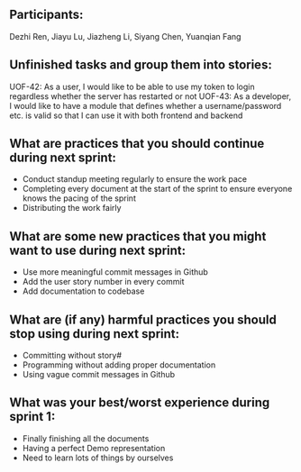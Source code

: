 ## Participants: 
Dezhi Ren, Jiayu Lu, Jiazheng Li, Siyang Chen, Yuanqian Fang

## Unfinished tasks and group them into stories: 
UOF-42: As a user, I would like to be able to use my token to login regardless whether the server has restarted or not
UOF-43: As a developer, I would like to have a module that defines whether a username/password etc. is valid so that I can use it with both frontend and backend


## What are practices that you should continue during next sprint:
- Conduct standup meeting regularly to ensure the work pace
- Completing every document at the start of the sprint to ensure everyone knows the pacing of the sprint
- Distributing the work fairly


## What are some new practices that you might want to use during next sprint:
- Use more meaningful commit messages in Github
- Add the user story number in every commit
- Add documentation to codebase


## What are (if any) harmful practices you should stop using during next sprint:
- Committing without story# 
- Programming without adding proper documentation
- Using vague commit messages in Github


## What was your best/worst experience during sprint 1:
- Finally finishing all the documents
- Having a perfect Demo representation
- Need to learn lots of things by ourselves
